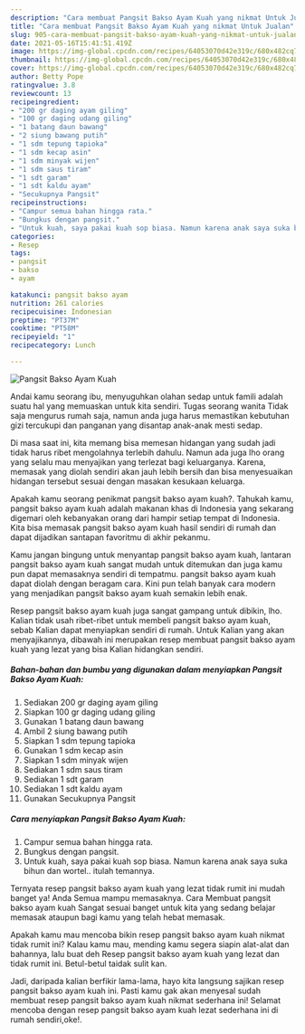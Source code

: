 ```yaml
---
description: "Cara membuat Pangsit Bakso Ayam Kuah yang nikmat Untuk Jualan"
title: "Cara membuat Pangsit Bakso Ayam Kuah yang nikmat Untuk Jualan"
slug: 905-cara-membuat-pangsit-bakso-ayam-kuah-yang-nikmat-untuk-jualan
date: 2021-05-16T15:41:51.419Z
image: https://img-global.cpcdn.com/recipes/64053070d42e319c/680x482cq70/pangsit-bakso-ayam-kuah-foto-resep-utama.jpg
thumbnail: https://img-global.cpcdn.com/recipes/64053070d42e319c/680x482cq70/pangsit-bakso-ayam-kuah-foto-resep-utama.jpg
cover: https://img-global.cpcdn.com/recipes/64053070d42e319c/680x482cq70/pangsit-bakso-ayam-kuah-foto-resep-utama.jpg
author: Betty Pope
ratingvalue: 3.8
reviewcount: 13
recipeingredient:
- "200 gr daging ayam giling"
- "100 gr daging udang giling"
- "1 batang daun bawang"
- "2 siung bawang putih"
- "1 sdm tepung tapioka"
- "1 sdm kecap asin"
- "1 sdm minyak wijen"
- "1 sdm saus tiram"
- "1 sdt garam"
- "1 sdt kaldu ayam"
- "Secukupnya Pangsit"
recipeinstructions:
- "Campur semua bahan hingga rata."
- "Bungkus dengan pangsit."
- "Untuk kuah, saya pakai kuah sop biasa. Namun karena anak saya suka bihun dan wortel.. itulah temannya."
categories:
- Resep
tags:
- pangsit
- bakso
- ayam

katakunci: pangsit bakso ayam 
nutrition: 261 calories
recipecuisine: Indonesian
preptime: "PT37M"
cooktime: "PT58M"
recipeyield: "1"
recipecategory: Lunch

---
```



![Pangsit Bakso Ayam Kuah](https://img-global.cpcdn.com/recipes/64053070d42e319c/680x482cq70/pangsit-bakso-ayam-kuah-foto-resep-utama.jpg)

Andai kamu seorang ibu, menyuguhkan olahan sedap untuk famili adalah suatu hal yang memuaskan untuk kita sendiri. Tugas seorang  wanita Tidak saja mengurus rumah saja, namun anda juga harus memastikan kebutuhan gizi tercukupi dan panganan yang disantap anak-anak mesti sedap.

Di masa  saat ini, kita memang bisa memesan hidangan yang sudah jadi tidak harus ribet mengolahnya terlebih dahulu. Namun ada juga lho orang yang selalu mau menyajikan yang terlezat bagi keluarganya. Karena, memasak yang diolah sendiri akan jauh lebih bersih dan bisa menyesuaikan hidangan tersebut sesuai dengan masakan kesukaan keluarga. 



Apakah kamu seorang penikmat pangsit bakso ayam kuah?. Tahukah kamu, pangsit bakso ayam kuah adalah makanan khas di Indonesia yang sekarang digemari oleh kebanyakan orang dari hampir setiap tempat di Indonesia. Kita bisa memasak pangsit bakso ayam kuah hasil sendiri di rumah dan dapat dijadikan santapan favoritmu di akhir pekanmu.

Kamu jangan bingung untuk menyantap pangsit bakso ayam kuah, lantaran pangsit bakso ayam kuah sangat mudah untuk ditemukan dan juga kamu pun dapat memasaknya sendiri di tempatmu. pangsit bakso ayam kuah dapat diolah dengan beragam cara. Kini pun telah banyak cara modern yang menjadikan pangsit bakso ayam kuah semakin lebih enak.

Resep pangsit bakso ayam kuah juga sangat gampang untuk dibikin, lho. Kalian tidak usah ribet-ribet untuk membeli pangsit bakso ayam kuah, sebab Kalian dapat menyiapkan sendiri di rumah. Untuk Kalian yang akan menyajikannya, dibawah ini merupakan resep membuat pangsit bakso ayam kuah yang lezat yang bisa Kalian hidangkan sendiri.

<!--inarticleads1-->

##### Bahan-bahan dan bumbu yang digunakan dalam menyiapkan Pangsit Bakso Ayam Kuah:

1. Sediakan 200 gr daging ayam giling
1. Siapkan 100 gr daging udang giling
1. Gunakan 1 batang daun bawang
1. Ambil 2 siung bawang putih
1. Siapkan 1 sdm tepung tapioka
1. Gunakan 1 sdm kecap asin
1. Siapkan 1 sdm minyak wijen
1. Sediakan 1 sdm saus tiram
1. Sediakan 1 sdt garam
1. Sediakan 1 sdt kaldu ayam
1. Gunakan Secukupnya Pangsit




<!--inarticleads2-->

##### Cara menyiapkan Pangsit Bakso Ayam Kuah:

1. Campur semua bahan hingga rata.
1. Bungkus dengan pangsit.
1. Untuk kuah, saya pakai kuah sop biasa. Namun karena anak saya suka bihun dan wortel.. itulah temannya.




Ternyata resep pangsit bakso ayam kuah yang lezat tidak rumit ini mudah banget ya! Anda Semua mampu memasaknya. Cara Membuat pangsit bakso ayam kuah Sangat sesuai banget untuk kita yang sedang belajar memasak ataupun bagi kamu yang telah hebat memasak.

Apakah kamu mau mencoba bikin resep pangsit bakso ayam kuah nikmat tidak rumit ini? Kalau kamu mau, mending kamu segera siapin alat-alat dan bahannya, lalu buat deh Resep pangsit bakso ayam kuah yang lezat dan tidak rumit ini. Betul-betul taidak sulit kan. 

Jadi, daripada kalian berfikir lama-lama, hayo kita langsung sajikan resep pangsit bakso ayam kuah ini. Pasti kamu gak akan menyesal sudah membuat resep pangsit bakso ayam kuah nikmat sederhana ini! Selamat mencoba dengan resep pangsit bakso ayam kuah lezat sederhana ini di rumah sendiri,oke!.

